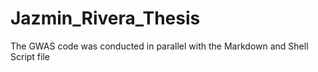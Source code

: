 # Jazmin_Rivera_Thesis
The GWAS code was conducted in parallel with the Markdown and Shell Script file
